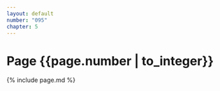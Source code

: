 ```yaml
---
layout: default
number: "095"
chapter: 5
---
```


# Page {{page.number | to_integer}}
{% include page.md %}
